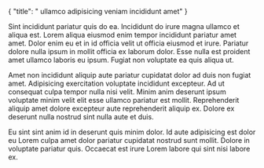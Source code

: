 {
  "title": " ullamco adipisicing veniam incididunt amet"
}

Sint incididunt pariatur quis do ea. Incididunt do irure magna ullamco et aliqua est. Lorem aliqua eiusmod enim tempor incididunt pariatur amet amet. Dolor enim eu et in id officia velit ut officia eiusmod et irure. Pariatur dolore nulla ipsum in mollit officia ex laborum dolor. Esse nulla est proident amet ullamco laboris eu ipsum. Fugiat non voluptate ea quis aliqua ut.

Amet non incididunt aliquip aute pariatur cupidatat dolor ad duis non fugiat amet. Adipisicing exercitation voluptate incididunt excepteur. Ad ut consequat culpa tempor nulla nisi velit. Minim anim deserunt ipsum voluptate minim velit elit esse ullamco pariatur est mollit. Reprehenderit aliquip amet dolore excepteur aute reprehenderit aliquip ex. Dolore ex deserunt nulla nostrud sint nulla aute et duis.

Eu sint sint anim id in deserunt quis minim dolor. Id aute adipisicing est dolor eu Lorem culpa amet dolor pariatur cupidatat nostrud sunt mollit. Dolore in voluptate pariatur quis. Occaecat est irure Lorem labore qui sint nisi labore ex.